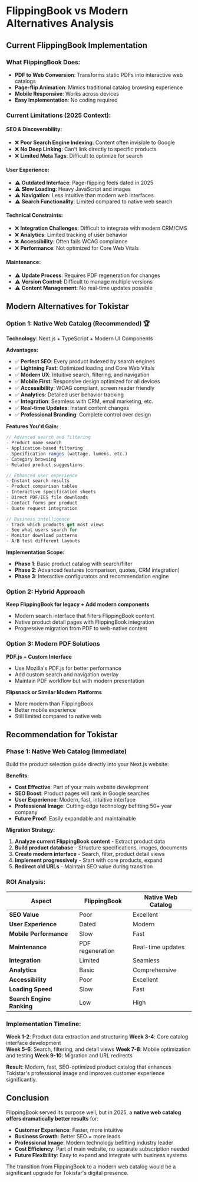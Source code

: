 # FlippingBook vs Modern Alternatives Analysis

## Current FlippingBook Implementation

### What FlippingBook Does:
- **PDF to Web Conversion**: Transforms static PDFs into interactive web catalogs
- **Page-flip Animation**: Mimics traditional catalog browsing experience
- **Mobile Responsive**: Works across devices
- **Easy Implementation**: No coding required

### Current Limitations (2025 Context):

#### **SEO & Discoverability:**
- ❌ **Poor Search Engine Indexing**: Content often invisible to Google
- ❌ **No Deep Linking**: Can't link directly to specific products
- ❌ **Limited Meta Tags**: Difficult to optimize for search

#### **User Experience:**
- ⚠️ **Outdated Interface**: Page-flipping feels dated in 2025
- ⚠️ **Slow Loading**: Heavy JavaScript and images
- ⚠️ **Navigation**: Less intuitive than modern web interfaces
- ⚠️ **Search Functionality**: Limited compared to native web search

#### **Technical Constraints:**
- ❌ **Integration Challenges**: Difficult to integrate with modern CRM/CMS
- ❌ **Analytics**: Limited tracking of user behavior
- ❌ **Accessibility**: Often fails WCAG compliance
- ❌ **Performance**: Not optimized for Core Web Vitals

#### **Maintenance:**
- ⚠️ **Update Process**: Requires PDF regeneration for changes
- ⚠️ **Version Control**: Difficult to manage multiple versions
- ⚠️ **Content Management**: No real-time updates possible

## Modern Alternatives for Tokistar

### **Option 1: Native Web Catalog (Recommended) 🏆**

**Technology**: Next.js + TypeScript + Modern UI Components

**Advantages:**
- ✅ **Perfect SEO**: Every product indexed by search engines
- ✅ **Lightning Fast**: Optimized loading and Core Web Vitals
- ✅ **Modern UX**: Intuitive search, filtering, and navigation
- ✅ **Mobile First**: Responsive design optimized for all devices
- ✅ **Accessibility**: WCAG compliant, screen reader friendly
- ✅ **Analytics**: Detailed user behavior tracking
- ✅ **Integration**: Seamless with CRM, email marketing, etc.
- ✅ **Real-time Updates**: Instant content changes
- ✅ **Professional Branding**: Complete control over design

**Features You'd Gain:**
```javascript
// Advanced search and filtering
- Product name search
- Application-based filtering
- Specification ranges (wattage, lumens, etc.)
- Category browsing
- Related product suggestions

// Enhanced user experience
- Instant search results
- Product comparison tables
- Interactive specification sheets
- Direct PDF/IES file downloads
- Contact forms per product
- Quote request integration

// Business intelligence
- Track which products get most views
- See what users search for
- Monitor download patterns
- A/B test different layouts
```

**Implementation Scope:**
- **Phase 1**: Basic product catalog with search/filter
- **Phase 2**: Advanced features (comparison, quotes, CRM integration)
- **Phase 3**: Interactive configurators and recommendation engine

### **Option 2: Hybrid Approach**

**Keep FlippingBook for legacy + Add modern components**
- Modern search interface that filters FlippingBook content
- Native product detail pages with FlippingBook integration
- Progressive migration from PDF to web-native content

### **Option 3: Modern PDF Solutions**

**PDF.js + Custom Interface**
- Use Mozilla's PDF.js for better performance
- Add custom search and navigation overlay
- Maintain PDF workflow but with modern presentation

**Flipsnack or Similar Modern Platforms**
- More modern than FlippingBook
- Better mobile experience
- Still limited compared to native web

## Recommendation for Tokistar

### **Phase 1: Native Web Catalog (Immediate)**
Build the product selection guide directly into your Next.js website:

**Benefits:**
- **Cost Effective**: Part of your main website development
- **SEO Boost**: Product pages will rank in Google searches
- **User Experience**: Modern, fast, intuitive interface
- **Professional Image**: Cutting-edge technology befitting 50+ year company
- **Future Proof**: Easily expandable and maintainable

**Migration Strategy:**
1. **Analyze current FlippingBook content** - Extract product data
2. **Build product database** - Structure specifications, images, documents
3. **Create modern interface** - Search, filter, product detail views
4. **Implement progressively** - Start with core products, expand
5. **Redirect old URLs** - Maintain SEO value during transition

### **ROI Analysis:**

| Aspect | FlippingBook | Native Web Catalog |
|--------|--------------|-------------------|
| **SEO Value** | Poor | Excellent |
| **User Experience** | Dated | Modern |
| **Mobile Performance** | Slow | Fast |
| **Maintenance** | PDF regeneration | Real-time updates |
| **Integration** | Limited | Seamless |
| **Analytics** | Basic | Comprehensive |
| **Accessibility** | Poor | Excellent |
| **Loading Speed** | Slow | Fast |
| **Search Engine Ranking** | Low | High |

### **Implementation Timeline:**

**Week 1-2**: Product data extraction and structuring
**Week 3-4**: Core catalog interface development  
**Week 5-6**: Search, filtering, and detail views
**Week 7-8**: Mobile optimization and testing
**Week 9-10**: Migration and URL redirects

**Result**: Modern, fast, SEO-optimized product catalog that enhances Tokistar's professional image and improves customer experience significantly.

## Conclusion

FlippingBook served its purpose well, but in 2025, a **native web catalog offers dramatically better results** for:
- **Customer Experience**: Faster, more intuitive
- **Business Growth**: Better SEO = more leads
- **Professional Image**: Modern technology befitting industry leader
- **Cost Efficiency**: Part of main website, no separate subscription needed
- **Future Flexibility**: Easy to expand and integrate with business systems

The transition from FlippingBook to a modern web catalog would be a significant upgrade for Tokistar's digital presence.